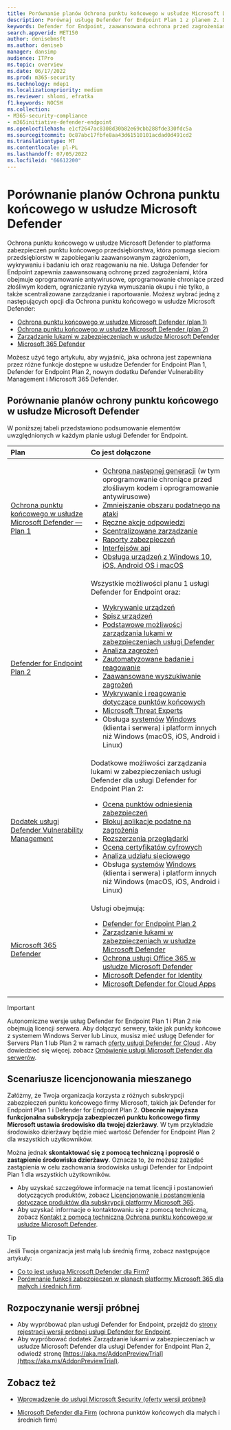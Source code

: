 ```yaml
---
title: Porównanie planów Ochrona punktu końcowego w usłudze Microsoft Defender
description: Porównaj usługę Defender for Endpoint Plan 1 z planem 2. Dowiedz się więcej o różnicach między planami i wybierz plan odpowiadający potrzebom organizacji.
keywords: Defender for Endpoint, zaawansowana ochrona przed zagrożeniami, ochrona punktu końcowego
search.appverid: MET150
author: denisebmsft
ms.author: deniseb
manager: dansimp
audience: ITPro
ms.topic: overview
ms.date: 06/17/2022
ms.prod: m365-security
ms.technology: mdep1
ms.localizationpriority: medium
ms.reviewer: shlomi, efratka
f1.keywords: NOCSH
ms.collection:
- M365-security-compliance
- m365initiative-defender-endpoint
ms.openlocfilehash: e1cf2647ac8308d30b82e69cbb288fde330fdc5a
ms.sourcegitcommit: 0c87abc17fbfe8aa43d61510101acdad0d491cd2
ms.translationtype: MT
ms.contentlocale: pl-PL
ms.lasthandoff: 07/05/2022
ms.locfileid: "66612200"
---
```

# <a name="compare-microsoft-defender-for-endpoint-plans"></a>Porównanie planów Ochrona punktu końcowego w usłudze Microsoft Defender

Ochrona punktu końcowego w usłudze Microsoft Defender to platforma zabezpieczeń punktu końcowego przedsiębiorstwa, która pomaga sieciom przedsiębiorstw w zapobieganiu zaawansowanym zagrożeniom, wykrywaniu i badaniu ich oraz reagowaniu na nie. Usługa Defender for Endpoint zapewnia zaawansowaną ochronę przed zagrożeniami, która obejmuje oprogramowanie antywirusowe, oprogramowanie chroniące przed złośliwym kodem, ograniczanie ryzyka wymuszania okupu i nie tylko, a także scentralizowane zarządzanie i raportowanie. Możesz wybrać jedną z następujących opcji dla Ochrona punktu końcowego w usłudze Microsoft Defender:

- [Ochrona punktu końcowego w usłudze Microsoft Defender (plan 1)](https://go.microsoft.com/fwlink/p/?linkid=2154037)
- [Ochrona punktu końcowego w usłudze Microsoft Defender (plan 2)](https://go.microsoft.com/fwlink/p/?linkid=2154037) 
- [Zarządzanie lukami w zabezpieczeniach w usłudze Microsoft Defender](../defender-vulnerability-management/index.yml)
- [Microsoft 365 Defender](https://go.microsoft.com/fwlink/?linkid=2118804)

Możesz użyć tego artykułu, aby wyjaśnić, jaka ochrona jest zapewniana przez różne funkcje dostępne w usłudze Defender for Endpoint Plan 1, Defender for Endpoint Plan 2, nowym dodatku Defender Vulnerability Management i Microsoft 365 Defender.

## <a name="compare-defender-for-endpoint-plans"></a>Porównanie planów ochrony punktu końcowego w usłudze Microsoft Defender

W poniższej tabeli przedstawiono podsumowanie elementów uwzględnionych w każdym planie usługi Defender for Endpoint.

| Plan | Co jest dołączone |
|:---|:---|
| [Ochrona punktu końcowego w usłudze Microsoft Defender — Plan 1](defender-endpoint-plan-1.md) | <ul><li>[Ochrona następnej generacji](defender-endpoint-plan-1.md#next-generation-protection) (w tym oprogramowanie chroniące przed złośliwym kodem i oprogramowanie antywirusowe)</li><li>[Zmniejszanie obszaru podatnego na ataki](defender-endpoint-plan-1.md#attack-surface-reduction)</li><li> [Ręczne akcje odpowiedzi](defender-endpoint-plan-1.md#manual-response-actions)</li><li>[Scentralizowane zarządzanie](defender-endpoint-plan-1.md#centralized-management)</li><li>[Raporty zabezpieczeń](defender-endpoint-plan-1.md#reporting)</li><li>[Interfejsów api](defender-endpoint-plan-1.md#apis)</li><li>[Obsługa urządzeń z Windows 10, iOS, Android OS i macOS](defender-endpoint-plan-1.md#cross-platform-support)</li></ul>|
| [Defender for Endpoint Plan 2](microsoft-defender-endpoint.md) | Wszystkie możliwości planu 1 usługi Defender for Endpoint oraz:<ul><li>[Wykrywanie urządzeń](device-discovery.md)</li><li>[Spisz urządzeń](machines-view-overview.md)</li><li>[Podstawowe możliwości zarządzania lukami w zabezpieczeniach usługi Defender](../defender-vulnerability-management/defender-vulnerability-management-capabilities.md)</li><li>[Analiza zagrożeń](threat-analytics.md)</li><li>[Zautomatyzowane badanie i reagowanie](automated-investigations.md)</li><li>[Zaawansowane wyszukiwanie zagrożeń](advanced-hunting-overview.md)</li><li>[Wykrywanie i reagowanie dotyczące punktów końcowych](overview-endpoint-detection-response.md)</li><li>[Microsoft Threat Experts](microsoft-threat-experts.md)</li><li>Obsługa [systemów](configure-endpoints-non-windows.md) [Windows](configure-endpoints.md) (klienta i serwera) i platform innych niż Windows (macOS, iOS, Android i Linux)</li></ul> |
| [Dodatek usługi Defender Vulnerability Management](../defender-vulnerability-management/defender-vulnerability-management-capabilities.md) | Dodatkowe możliwości zarządzania lukami w zabezpieczeniach usługi Defender dla usługi Defender for Endpoint Plan 2:<ul><li>[Ocena punktów odniesienia zabezpieczeń](../defender-vulnerability-management/tvm-security-baselines.md)</li><li>[Blokuj aplikacje podatne na zagrożenia](../defender-vulnerability-management/tvm-block-vuln-apps.md)</li><li>[Rozszerzenia przeglądarki](../defender-vulnerability-management/tvm-browser-extensions.md)</li><li>[Ocena certyfikatów cyfrowych](../defender-vulnerability-management/tvm-certificate-inventory.md)</li><li>[Analiza udziału sieciowego](../defender-vulnerability-management/tvm-network-share-assessment.md)</li><li>Obsługa [systemów](configure-endpoints-non-windows.md) [Windows](configure-endpoints.md) (klienta i serwera) i platform innych niż Windows (macOS, iOS, Android i Linux)</li></ul> |
| [Microsoft 365 Defender](../defender/microsoft-365-defender.md) | Usługi obejmują: <ul><li>[Defender for Endpoint Plan 2](microsoft-defender-endpoint.md)</li><li>[Zarządzanie lukami w zabezpieczeniach w usłudze Microsoft Defender](../defender-vulnerability-management/defender-vulnerability-management.md)</li><li>[Ochrona usługi Office 365 w usłudze Microsoft Defender](../office-365-security/overview.md)</li><li>[Microsoft Defender for Identity](/defender-for-identity/)</li><li>[Microsoft Defender for Cloud Apps](/cloud-app-security/)</li></ul>|

> [!IMPORTANT]
> Autonomiczne wersje usług Defender for Endpoint Plan 1 i Plan 2 nie obejmują licencji serwera. Aby dołączyć serwery, takie jak punkty końcowe z systemem Windows Server lub Linux, musisz mieć usługę Defender for Servers Plan 1 lub Plan 2 w ramach [oferty usługi Defender for Cloud](/azure/defender-for-cloud/defender-for-cloud-introduction) . Aby dowiedzieć się więcej. zobacz [Omówienie usługi Microsoft Defender dla serwerów](/azure/defender-for-cloud/defender-for-servers-introduction).

## <a name="mixed-licensing-scenarios"></a>Scenariusze licencjonowania mieszanego

Załóżmy, że Twoja organizacja korzysta z różnych subskrypcji zabezpieczeń punktu końcowego firmy Microsoft, takich jak Defender for Endpoint Plan 1 i Defender for Endpoint Plan 2. **Obecnie najwyższa funkcjonalna subskrypcja zabezpieczeń punktu końcowego firmy Microsoft ustawia środowisko dla twojej dzierżawy**. W tym przykładzie środowisko dzierżawy będzie mieć wartość Defender for Endpoint Plan 2 dla wszystkich użytkowników.

Można jednak **skontaktować się z pomocą techniczną i poprosić o zastąpienie środowiska dzierżawy**. Oznacza to, że możesz zażądać zastąpienia w celu zachowania środowiska usługi Defender for Endpoint Plan 1 dla wszystkich użytkowników. 

- Aby uzyskać szczegółowe informacje na temat licencji i postanowień dotyczących produktów, zobacz [Licencjonowanie i postanowienia dotyczące produktów dla subskrypcji platformy Microsoft 365](https://www.microsoft.com/licensing/terms/productoffering/Microsoft365/MCA).
- Aby uzyskać informacje o kontaktowaniu się z pomocą techniczną, zobacz [Kontakt z pomocą techniczną Ochrona punktu końcowego w usłudze Microsoft Defender](contact-support.md).

> [!TIP]
> Jeśli Twoja organizacja jest małą lub średnią firmą, zobacz następujące artykuły:
> - [Co to jest usługa Microsoft Defender dla Firm?](../defender-business/mdb-overview.md)
> - [Porównanie funkcji zabezpieczeń w planach platformy Microsoft 365 dla małych i średnich firm](../defender-business/compare-mdb-m365-plans.md).

## <a name="start-a-trial"></a>Rozpoczynanie wersji próbnej

- Aby wypróbować plan usługi Defender for Endpoint, przejdź do [strony rejestracji wersji próbnej usługi Defender for Endpoint](https://go.microsoft.com/fwlink/p/?LinkID=2168109).
- Aby wypróbować dodatek Zarządzanie lukami w zabezpieczeniach w usłudze Microsoft Defender dla usługi Defender for Endpoint Plan 2, odwiedź stronę [https://aka.ms/AddonPreviewTrial](https://aka.ms/AddonPreviewTrial). 

## <a name="see-also"></a>Zobacz też

- [Wprowadzenie do usługi Microsoft Security (oferty wersji próbnej)](https://www.microsoft.com/security/business/get-started/start-free-trial)

- [Microsoft Defender dla Firm](../defender-business/mdb-overview.md) (ochrona punktów końcowych dla małych i średnich firm)